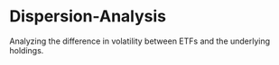 # Dispersion-Analysis
Analyzing the difference in volatility between ETFs and the underlying holdings.
